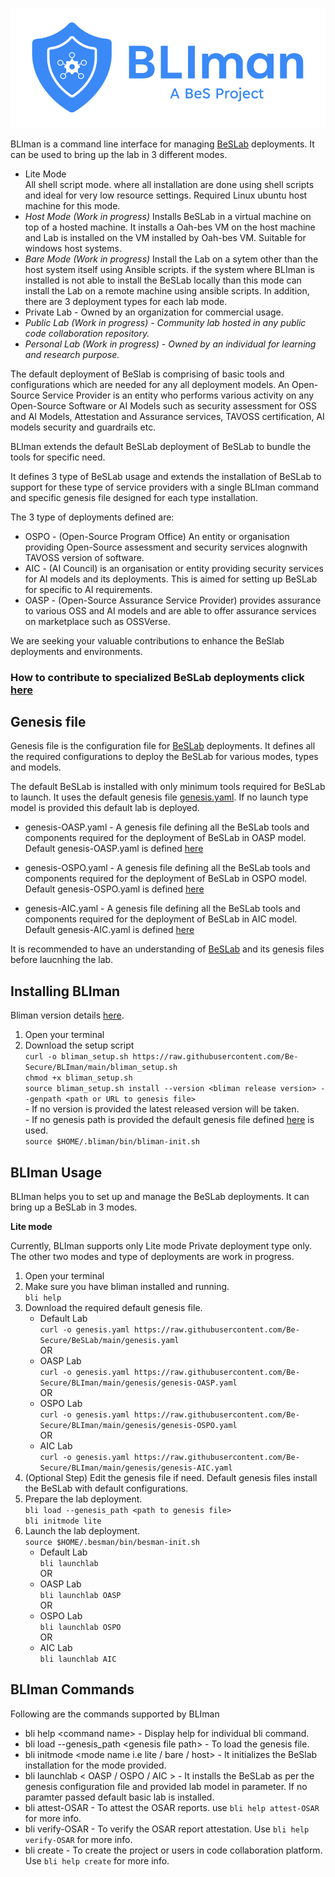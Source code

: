 ![BLIman](./BLIman-logo-horizontal.png)

BLIman is a command line interface for managing [BeSLab](https://github.com/Be-Secure/BeSLab) deployments. It can be used to bring up the lab in 3 different modes. 

* Lite Mode 
<br> All shell script mode. where all installation are done using shell scripts and ideal for very low resource settings. Required Linux ubuntu host machine for this mode.
* <i>Host Mode (Work in progress)</i>
Installs BeSLab in a virtual machine on top of a hosted machine. It installs a Oah-bes VM on the host machine and Lab is installed on the VM installed by Oah-bes VM. Suitable for windows host systems.
* <i>Bare Mode (Work in progress)</i>
Install the Lab on a sytem other than the host system itself using Ansible scripts. if the system where BLIman is installed is not able to install the BeSLab locally than this mode can install the Lab on a remote machine using ansible scripts.
In addition, there are 3 deployment types for each lab mode.
* Private Lab - Owned by an organization for commercial usage.
* <i>Public Lab (Work in progress) - Community lab hosted in any public code collaboration repository.</i>
* <i>Personal Lab (Work in progress) - Owned by an individual for learning and research purpose.</i>

The default deployment of BeSlab is comprising of basic tools and configurations which are needed for any all deployment models. An Open-Source Service Provider is an entity who performs various activity on any Open-Source Software or AI Models such as security assessment for OSS and AI Models, Attestation and Assurance services, TAVOSS certification, AI models security and guardrails etc.

BLIman extends the default BeSLab deployment of BeSLab to bundle the tools for specific need.

It defines 3 type of BeSLab usage and extends the installation of BeSLab to support for these type of service providers with a single BLIman command and specific genesis file designed for each type installation. 

The 3 type of deployments defined are:

* OSPO - (Open-Source Program Office) An entity or organisation providing Open-Source assessment and security services alognwith TAVOSS version of software. 
* AIC - (AI Council) is an organisation or entity providing security services for AI models and  its deployments. This is aimed for setting up BeSLab for specific to AI requirements.
* OASP - (Open-Source Assurance Service Provider) provides assurance to various OSS and AI models and are able to offer assurance services on marketplace such as OSSVerse.

We are seeking your valuable contributions to enhance the BeSlab deployments and environments.

###  How to contribute to specialized BeSLab deployments click [here](https://https://github.com/Be-Secure/BLIman/blob/main/README.md)

## Genesis file
Genesis file is the configuration file for  [BeSLab](https://github.com/Be-Secure/BeSLab) deployments. It defines all the required configurations to deploy the BeSLab for various modes, types and models.

The default BeSLab is installed with only minimum tools required for BeSLab to launch. It uses the default genesis file [genesis.yaml](https://github.com/Be-Secure/BeSLab). If no launch type model is provided this default lab is deployed.

* genesis-OASP.yaml - A genesis file defining all the BeSLab tools and components required for the deployment of BeSLab in OASP model. Default genesis-OASP.yaml is defined [here](https://github.com/Be-Secure/BLIman/genesis/genesis-OASP.yaml)

* genesis-OSPO.yaml - A genesis file defining all the BeSLab tools and components required for the deployment of BeSLab in OSPO model. Default genesis-OSPO.yaml is defined
[here](https://github.com/Be-Secure/BLIman/genesis/genesis-OSPO.yaml)

* genesis-AIC.yaml - A genesis file defining all the BeSLab tools and components required for the deployment of BeSLab in AIC model. Default genesis-AIC.yaml is defined
[here](https://github.com/Be-Secure/BLIman/genesis/genesis-AIC.yaml)

It is recommended to have an understanding of [BeSLab](https://github.com/Be-Secure/BeSLab) and its genesis files before laucnhing the lab.

## Installing BLIman
Bliman version details [here](https://github.com/Be-Secure/BLIman/releases).

1. Open your terminal
2. Download the setup script
   <br>`curl -o bliman_setup.sh https://raw.githubusercontent.com/Be-Secure/BLIman/main/bliman_setup.sh`
   <br>`chmod +x bliman_setup.sh`
   <br>`source bliman_setup.sh install --version <bliman release version> --genpath <path or URL to genesis file>`
   <br>   - If no version is provided the latest released version will be taken.
   <br>   - If no genesis path is provided the default genesis file defined [here](https://github.com/Be-Secure/BeSLab/genesis.yaml) is used.
   <br>`source $HOME/.bliman/bin/bliman-init.sh`

## BLIman Usage

BLIman helps you to set up and manage the BeSLab deployments. It can bring up a BeSLab in 3 modes.

**Lite mode**

Currently, BLIman supports only Lite mode Private deployment type only. The other two modes and type of deployments are work in progress.

1. Open your terminal
2. Make sure you have bliman installed and running.
   <br>`bli help`
3. Download the required default genesis file.
   * Default Lab
   <br>`curl -o genesis.yaml https://raw.githubusercontent.com/Be-Secure/BeSLab/main/genesis.yaml`
   <br> OR
   * OASP Lab
   <br>`curl -o genesis.yaml https://raw.githubusercontent.com/Be-Secure/BLIman/main/genesis/genesis-OASP.yaml`
   <br> OR
    * OSPO Lab
   <br>`curl -o genesis.yaml https://raw.githubusercontent.com/Be-Secure/BLIman/main/genesis/genesis-OSPO.yaml`
   <br> OR
    * AIC Lab
   <br>`curl -o genesis.yaml https://raw.githubusercontent.com/Be-Secure/BLIman/main/genesis/genesis-AIC.yaml`
4. \(Optional Step\) Edit the genesis file if need. Default genesis files install the BeSLab with default configurations.
5. Prepare the lab deployment.
   <br>`bli load --genesis_path <path to genesis file>`
   <br>`bli initmode lite`
6. Launch the lab deployment.
   <br>`source $HOME/.besman/bin/besman-init.sh`
   * Default Lab
   <br>`bli launchlab`
   <br> OR
    * OASP Lab
   <br>`bli launchlab OASP`
   <br> OR
    * OSPO Lab
   <br>`bli launchlab OSPO`
   <br> OR
    * AIC Lab
   <br>`bli launchlab AIC`

## BLIman Commands

Following are the commands supported by BLIman

* bli help \<command name\> - Display help for individual bli command.
* bli load --genesis\_path \<genesis file path\> - To load the genesis file.
* bli initmode \<mode name i.e lite / bare / host\> - It initializes the BeSlab installation for the mode provided.
* bli launchlab \< OASP / OSPO / AIC \> - It installs the BeSLab as per the genesis configuration file and provided lab model in parameter. If no paramter passed default basic lab is installed.
* bli attest-OSAR - To attest the OSAR reports. use `bli help attest-OSAR` for more info.
* bli verify-OSAR - To verify the OSAR report attestation. Use `bli help verify-OSAR` for more info.
* bli create - To create the project or users in code collaboration platform. Use `bli help create` for more info.
